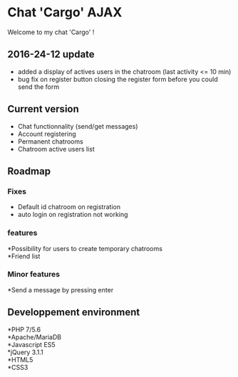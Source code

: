 # Chat 'Cargo' AJAX  

Welcome to my chat 'Cargo' !  
 

## 2016-24-12 update  
* added a display of actives users in the chatroom (last activity <= 10 min)  
* bug fix on register button closing the register form before you could send the form  

## Current version  
* Chat functionnality (send/get messages)  
* Account registering  
* Permanent chatrooms  
* Chatroom active users list  

## Roadmap    

### Fixes  
* Default id chatroom on registration  
* auto login on registration not working  

### features  
*Possibility for users to create temporary chatrooms    
*Friend list  

### Minor features  
*Send a message by pressing enter  

## Developpement environment  
*PHP 7/5.6   
*Apache/MariaDB  
*Javascript ES5  
*jQuery 3.1.1  
*HTML5  
*CSS3  